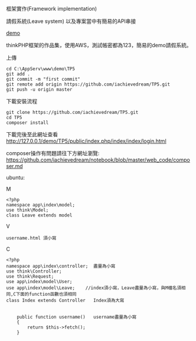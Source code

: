 框架實作(Framework implementation)

請假系統(Leave system)
以及專案當中有簡易的API串接

<a href="http://fuwork.xyz/index/index/login.html">demo</a><br>

thinkPHP框架的作品集，使用AWS，測試帳密都為123，簡易的demo請假系統。

上傳
~~~
cd C:\AppServ\www\demo\TP5
git add . 
git commit -m "first commit"
git remote add origin https://github.com/iachievedream/TP5.git
git push -u origin master
~~~

下載安裝流程
~~~
git clone https://github.com/iachievedream/TP5.git
cd TP5
composer install 
~~~
下載完後至此網址查看
http://127.0.0.1/demo/TP5/public/index.php/index/index/login.html

composer操作有問題請往下方網址瀏覽:
https://github.com/iachievedream/notebook/blob/master/web_code/composer.md


ubuntu:<br>

M
~~~
<?php
namespace app\index\model;
use think\Model;
class Leave extends model
~~~
V
~~~
username.html 須小寫
~~~
C
~~~
<?php
namespace app\index\controller;  盡量為小寫
use think\Controller;
use think\Request;
use app\index\model\User;
use app\index\model\Leave;    //index須小寫，Leave盡量為小寫，與M檔名須相同,C下面的function函數也須相同
class Index extends Controller   Index須為大寫


	public function username()   username盡量為小寫
	{
		return $this->fetch();
	}
~~~